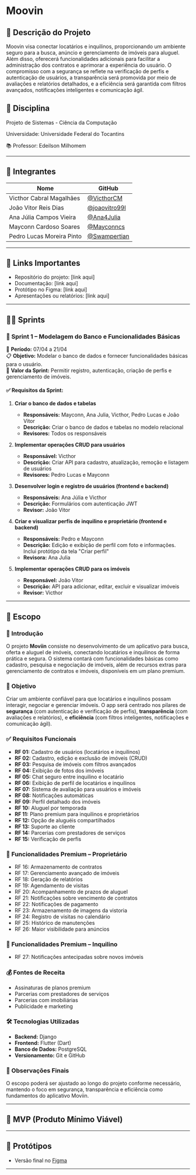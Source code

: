 # Moovin

## 📌 Descrição do Projeto
Moovin visa conectar locatários e inquilinos, proporcionando um ambiente seguro para a busca, anúncio e gerenciamento de imóveis para aluguel. Além disso, oferecerá funcionalidades adicionais para facilitar a administração dos contratos e aprimorar a experiência do usuário. O compromisso com a segurança se reflete na verificação de perfis e autenticação de usuários, a transparência será promovida por meio de avaliações e relatórios detalhados, e a eficiência será garantida com filtros avançados, notificações inteligentes e comunicação ágil.




## 🧠 Disciplina
Projeto de Sistemas - Ciência da Computação

Universidade: Universidade Federal do Tocantins  

📚 Professor: Edeilson Milhomem

---
## 👥 Integrantes
| Nome                        | GitHub                                           |
|----------------------------|---------------------------------------------      |
| Victhor Cabral Magalhães   | [@VicthorCM](https://github.com/VicthorCM)        |
| João Vitor Reis Dias       | [@joaovitro99l](https://github.com/joaovitro99)   |
| Ana Júlia Campos Vieira    | [@Ana4Julia](https://github.com/Ana4Julia)        |
| Mayconn Cardoso Soares     | [@Mayconncs](https://github.com/Mayconncs)        |
| Pedro Lucas Moreira Pinto  | [@Swampertian](https://github.com/Swampertian)    |
---

## 🔗 Links Importantes
- Repositório do projeto: [link aqui]
- Documentação: [link aqui]
- Protótipo no Figma: [link aqui]
- Apresentações ou relatórios: [link aqui]

---

## 🏃‍♂️ Sprints

### 📅 Sprint 1 – Modelagem do Banco e Funcionalidades Básicas
📆 **Período:** 07/04 a 21/04  
📋 **Objetivo:** Modelar o banco de dados e fornecer funcionalidades básicas para o usuário.  
🎯 **Valor da Sprint:** Permitir registro, autenticação, criação de perfis e gerenciamento de imóveis.

#### ✅ Requisitos da Sprint:

1. **Criar o banco de dados e tabelas**
   - **Responsáveis:** Mayconn, Ana Julia, Victhor, Pedro Lucas e João Vitor
   - **Descrição:** Criar o banco de dados e tabelas no modelo relacional
   - **Revisores:** Todos os responsáveis

2. **Implementar operações CRUD para usuários**
   - **Responsável:** Victhor
   - **Descrição:** Criar API para cadastro, atualização, remoção e listagem de usuários
   - **Revisores:** Pedro Lucas e Mayconn

3. **Desenvolver login e registro de usuários (frontend e backend)**
   - **Responsáveis:** Ana Júlia e Victhor
   - **Descrição:** Formulários com autenticação JWT
   - **Revisor:** João Vitor

4. **Criar e visualizar perfis de inquilino e proprietário (frontend e backend)**
   - **Responsáveis:** Pedro e Mayconn
   - **Descrição:** Edição e exibição de perfil com foto e informações. Inclui protótipo da tela "Criar perfil"
   - **Revisora:** Ana Julia

5. **Implementar operações CRUD para os imóveis**
   - **Responsável:** João Vitor
   - **Descrição:** API para adicionar, editar, excluir e visualizar imóveis
   - **Revisor:** Victhor


---

## 🎯 Escopo

### 📝 Introdução
O projeto **Moviin** consiste no desenvolvimento de um aplicativo para busca, oferta e aluguel de imóveis, conectando locatários e inquilinos de forma prática e segura. O sistema contará com funcionalidades básicas como cadastro, pesquisa e negociação de imóveis, além de recursos extras para gerenciamento de contratos e imóveis, disponíveis em um plano premium.

### 🎯 Objetivo
Criar um ambiente confiável para que locatários e inquilinos possam interagir, negociar e gerenciar imóveis. O app será centrado nos pilares de **segurança** (com autenticação e verificação de perfis), **transparência** (com avaliações e relatórios), e **eficiência** (com filtros inteligentes, notificações e comunicação ágil).



### ✅ Requisitos Funcionais

- **RF 01:** Cadastro de usuários (locatários e inquilinos)  
- **RF 02:** Cadastro, edição e exclusão de imóveis (CRUD)  
- **RF 03:** Pesquisa de imóveis com filtros avançados  
- **RF 04:** Exibição de fotos dos imóveis  
- **RF 05:** Chat seguro entre inquilino e locatário  
- **RF 06:** Exibição de perfil de locatários e inquilinos  
- **RF 07:** Sistema de avaliação para usuários e imóveis  
- **RF 08:** Notificações automáticas  
- **RF 09:** Perfil detalhado dos imóveis  
- **RF 10:** Aluguel por temporada  
- **RF 11:** Plano premium para inquilinos e proprietários  
- **RF 12:** Opção de aluguéis compartilhados  
- **RF 13:** Suporte ao cliente  
- **RF 14:** Parcerias com prestadores de serviços  
- **RF 15:** Verificação de perfis



### 💎 Funcionalidades Premium – Proprietário

- RF 16: Armazenamento de contratos  
- RF 17: Gerenciamento avançado de imóveis  
- RF 18: Geração de relatórios  
- RF 19: Agendamento de visitas  
- RF 20: Acompanhamento de prazos de aluguel  
- RF 21: Notificações sobre vencimento de contratos  
- RF 22: Notificações de pagamento  
- RF 23: Armazenamento de imagens da vistoria  
- RF 24: Registro de visitas no calendário  
- RF 25: Histórico de manutenções  
- RF 26: Maior visibilidade para anúncios

### 💎 Funcionalidades Premium – Inquilino

- RF 27: Notificações antecipadas sobre novos imóveis



### 💰 Fontes de Receita

- Assinaturas de planos premium  
- Parcerias com prestadores de serviços  
- Parcerias com imobiliárias  
- Publicidade e marketing



### 🛠️ Tecnologias Utilizadas
- **Backend:** Django  
- **Frontend:** Flutter (Dart)  
- **Banco de Dados:** PostgreSQL  
- **Versionamento:** Git e GitHub


### 🧩 Observações Finais
O escopo poderá ser ajustado ao longo do projeto conforme necessário, mantendo o foco em segurança, transparência e eficiência como fundamentos do aplicativo Moviin.



---

## 🚀 MVP (Produto Mínimo Viável)

---

## 🧪 Protótipos
- Versão final no [Figma](https://www.figma.com/design/Y1FgOveRfAKnDERhYwlbF4/Untitled?node-id=32-2&t=Xh5WSWHNx7wfXYiD-1)

---


